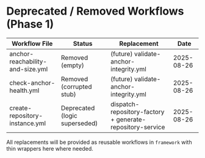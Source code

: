 # Deprecated / Removed Workflows (Phase 1)

| Workflow File | Status | Replacement | Date |
|---------------|--------|-------------|------|
| anchor-reachability-and-size.yml | Removed (empty) | (future) validate-anchor-integrity.yml | 2025-08-26 |
| check-anchor-health.yml | Removed (corrupted stub) | (future) validate-anchor-integrity.yml | 2025-08-26 |
| create-repository-instance.yml | Deprecated (logic superseded) | dispatch-repository-factory + generate-repository-service | 2025-08-26 |

All replacements will be provided as reusable workflows in `framework` with thin wrappers here where needed.

